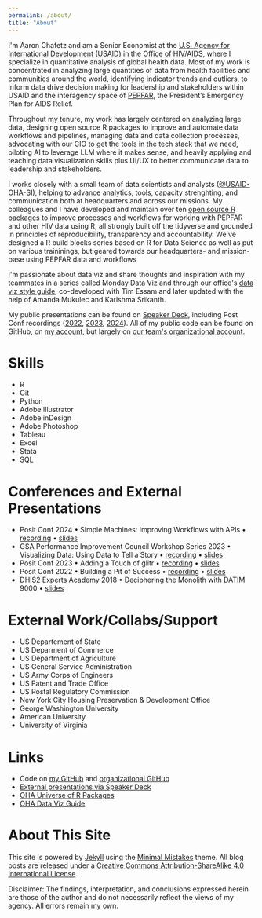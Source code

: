 ```yaml
---
permalink: /about/
title: "About"
---
```


I'm Aaron Chafetz and am a Senior Economist at the [U.S. Agency for International Development (USAID)](https://www.usaid.gov/) in the [Office of HIV/AIDS](https://www.usaid.gov/global-health/health-areas/hiv-and-aids), where I specialize in quantitative analysis of global health data. Most of my work is concentrated in analyzing large quantities of data from health facilities and communities around the world, identifying indicator trends and outliers, to inform data drive decision making for leadership and stakeholders within USAID and the interagency space of [PEPFAR](https://www.state.gov/pepfar/), the President’s Emergency Plan for AIDS Relief.

Throughout my tenure, my work has largely centered on analyzing large data, designing open source R packages to improve and automate data workflows and pipelines, managing data and data collection processes, advocating with our CIO to get the tools in the tech stack that we need, piloting AI to leverage LLM where it makes sense, and heavily applying and teaching data visualization skills plus UI/UX to better communicate data to leadership and stakeholders.

I works closely with a small team of data scientists and analysts ([@USAID-OHA-SI](https://github.com/USAID-OHA-SI)), helping to advance analytics, tools, capacity strenghting, and communication both at headquarters and across our missions. My colleagues and I have developed and maintain over ten [open source R packages](https://usaid-oha-si.r-universe.dev/packages) to improve processes and workflows for working with PEPFAR and other HIV data using R, all strongly built off the tidyverse and grounded in principles of reproducibility, transparency and accountability. We've designed a R build blocks series based on R for Data Science as well as put on various traininings, but geared towards our headquarters- and mission-base using PEPFAR data and workflows

I'm passionate about data viz and share thoughts and inspiration with my teammates in a series called Monday Data Viz and through our office's [data viz style guide](https://issuu.com/achafetz/docs/oha_styleguide), co-developed with Tim Essam and later updated with the help of Amanda Mukulec and Karishma Srikanth.

My public presentations can be found on [Speaker Deck](https://speakerdeck.com/achafetz), including Post Conf recordings ([2022](https://youtu.be/Jqf6Z3p839M?si=eKO7ErpZFQ5JNrS6), [2023](https://youtu.be/-0pPBAiJaYk?si=YO0q4o8Y0hUKXUYv), [2024](https://youtu.be/AAtauBhZvHg?si=9IQcqnuDXKnJzSP6)). All of my public code can be found on GitHub, on [my account](https://github.com/achafetz), but largely on [our team's organizational account](https://github.com/USAID-OHA-SI). 

Skills
===
* R
* Git
* Python
* Adobe Illustrator
* Adobe inDesign
* Adobe Photoshop
* Tableau
* Excel
* Stata
* SQL

Conferences and External Presentations
===

* Posit Conf 2024 • Simple Machines: Improving Workflows with APIs • [recording](https://youtu.be/AAtauBhZvHg?si=9IQcqnuDXKnJzSP6) • [slides](https://speakerdeck.com/achafetz/simple-machines)
* GSA Performance Improvement Council Workshop Series 2023 • Visualizing Data: Using Data to Tell a Story • [recording](https://community.max.gov/x/Apwug) • [slides](https://speakerdeck.com/achafetz/visualizing-data-gsa-pic)
* Posit Conf 2023 • Adding a Touch of glitr • [recording](https://youtu.be/-0pPBAiJaYk?si=YO0q4o8Y0hUKXUYv) • [slides](https://speakerdeck.com/achafetz/adding-a-touch-of-glitr)
* Posit Conf 2022 • Building a Pit of Success • [recording](https://youtu.be/Jqf6Z3p839M?si=eKO7ErpZFQ5JNrS6) • [slides](https://speakerdeck.com/achafetz/digging-a-pit-of-success-for-your-organization)
* DHIS2 Experts Academy 2018 • Deciphering the Monolith with DATIM 9000 • [slides](https://speakerdeck.com/achafetz/deciphering-the-monolith-with-datim-9000)

External Work/Collabs/Support
===

* US Departement of State
* US Deparment of Commerce
* US Department of Agriculture
* US General Service Administration
* US Army Corps of Engineers
* US Patent and Trade Office
* US Postal Regulatory Commission
* New York City Housing Preservation & Development Office
* George Washington University
* American University
* University of Virginia

Links
=====

* Code on [my GitHub](https://github.com/achafetz) and [organizational GitHub](https://github.com/orgs/USAID-OHA-SI)
* [External presentations via Speaker Deck](https://speakerdeck.com/achafetz)
* [OHA Universe of R Packages](https://usaid-oha-si.r-universe.dev/packages)
* [OHA Data Viz Guide](https://issuu.com/achafetz/docs/oha_styleguide)


About This Site
=========

This site is powered by [Jekyll](http://jekyllrb.com/) using the [Minimal Mistakes](http://mademistakes.com/minimal-mistakes/) theme. All blog posts are released under a [Creative Commons Attribution-ShareAlike 4.0 International License](http://creativecommons.org/licenses/by-sa/4.0/).


Disclaimer: The findings, interpretation, and conclusions expressed herein are those of the author and do not necessarily reflect the views of my agency. All errors remain my own.
